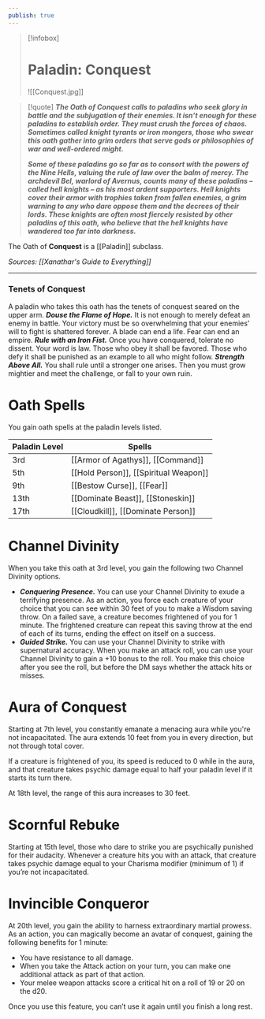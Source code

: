 ```yaml
---
publish: true
---
```

> [!infobox]
> # Paladin: Conquest
> ![[Conquest.jpg]]

> [!quote]
> **_The Oath of Conquest calls to paladins who seek glory in battle and the subjugation of their enemies. It isn’t enough for these paladins to establish order. They must crush the forces of chaos. Sometimes called knight tyrants or iron mongers, those who swear this oath gather into grim orders that serve gods or philosophies of war and well-ordered might._**
> 
> **_Some of these paladins go so far as to consort with the powers of the Nine Hells, valuing the rule of law over the balm of mercy. The archdevil Bel, warlord of Avernus, counts many of these paladins – called hell knights – as his most ardent supporters. Hell knights cover their armor with trophies taken from fallen enemies, a grim warning to any who dare oppose them and the decrees of their lords. These knights are often most fiercely resisted by other paladins of this oath, who believe that the hell knights have wandered too far into darkness._**

The Oath of **Conquest** is a [[Paladin]] subclass.

*Sources: [[Xanathar's Guide to Everything]]*
***
### Tenets of Conquest
A paladin who takes this oath has the tenets of conquest seared on the upper arm.
**_Douse the Flame of Hope._** It is not enough to merely defeat an enemy in battle. Your victory must be so overwhelming that your enemies’ will to fight is shattered forever. A blade can end a life. Fear can end an empire.
**_Rule with an Iron Fist._** Once you have conquered, tolerate no dissent. Your word is law. Those who obey it shall be favored. Those who defy it shall be punished as an example to all who might follow.
**_Strength Above All._** You shall rule until a stronger one arises. Then you must grow mightier and meet the challenge, or fall to your own ruin.
# Oath Spells
You gain oath spells at the paladin levels listed.

|Paladin Level|Spells|
|----|----|
|3rd|[[Armor of Agathys]], [[Command]] |
|5th|[[Hold Person]], [[Spiritual Weapon]] |
|9th|[[Bestow Curse]], [[Fear]] |
|13th|[[Dominate Beast]], [[Stoneskin]] |
|17th|[[Cloudkill]], [[Dominate Person]] |
# Channel Divinity
When you take this oath at 3rd level, you gain the following two Channel Divinity options.
- **_Conquering Presence._** You can use your Channel Divinity to exude a terrifying presence. As an action, you force each creature of your choice that you can see within 30 feet of you to make a Wisdom saving throw. On a failed save, a creature becomes frightened of you for 1 minute. The frightened creature can repeat this saving throw at the end of each of its turns, ending the effect on itself on a success.
- **_Guided Strike._** You can use your Channel Divinity to strike with supernatural accuracy. When you make an attack roll, you can use your Channel Divinity to gain a +10 bonus to the roll. You make this choice after you see the roll, but before the DM says whether the attack hits or misses.
# Aura of Conquest
Starting at 7th level, you constantly emanate a menacing aura while you're not incapacitated. The aura extends 10 feet from you in every direction, but not through total cover.

If a creature is frightened of you, its speed is reduced to 0 while in the aura, and that creature takes psychic damage equal to half your paladin level if it starts its turn there.

At 18th level, the range of this aura increases to 30 feet.
# Scornful Rebuke
Starting at 15th level, those who dare to strike you are psychically punished for their audacity. Whenever a creature hits you with an attack, that creature takes psychic damage equal to your Charisma modifier (minimum of 1) if you’re not incapacitated.
# Invincible Conqueror
At 20th level, you gain the ability to harness extraordinary martial prowess. As an action, you can magically become an avatar of conquest, gaining the following benefits for 1 minute:
- You have resistance to all damage.
- When you take the Attack action on your turn, you can make one additional attack as part of that action.
- Your melee weapon attacks score a critical hit on a roll of 19 or 20 on the d20.

Once you use this feature, you can’t use it again until you finish a long rest.